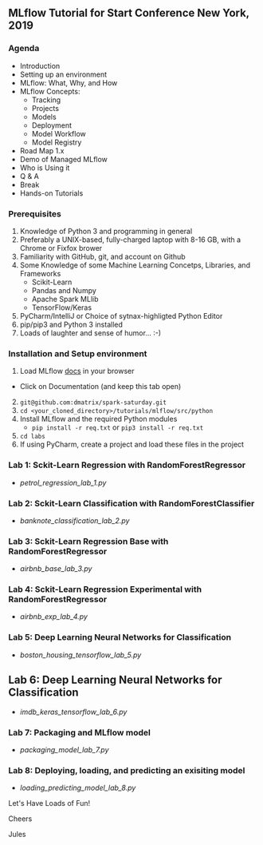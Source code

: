 
## MLflow Tutorial for Start Conference New York, 2019

### Agenda
 * Introduction
 * Setting up an environment
 * MLflow: What, Why, and How
  * MLflow Concepts: 
    * Tracking
    * Projects
    * Models
    * Deployment
    * Model Workflow
    * Model Registry
  * Road Map 1.x
  * Demo of Managed MLflow
  * Who is Using it
 * Q & A
 * Break
 * Hands-on Tutorials
 
### Prerequisites 
1. Knowledge of Python 3 and programming in general
2. Preferably a UNIX-based, fully-charged laptop with 8-16 GB, with a Chrome or Fixfox brower
3. Familiarity with GitHub, git, and account on Github
4. Some Knowledge of some Machine Learning Concetps, Libraries, and Frameworks 
     * Scikit-Learn
     * Pandas and Numpy
     * Apache Spark MLlib
     * TensorFlow/Keras
5. PyCharm/IntelliJ or Choice of sytnax-highligted Python Editor
6. pip/pip3 and Python 3 installed
7. Loads of laughter and sense of humor... :-)

### Installation and Setup environment

1. Load MLflow [docs](https://mlflow.org) in your browser
 * Click on Documentation (and keep this tab open)
2. `git@github.com:dmatrix/spark-saturday.git`
3. `cd <your_cloned_directory>/tutorials/mlflow/src/python`
4. Install MLflow and the required Python modules 
    * `pip install -r req.txt` or `pip3 install -r req.txt`
5. `cd labs`
6. If using PyCharm, create a project and load these files in the project

### Lab 1: Sckit-Learn Regression with RandomForestRegressor 
 * _petrol_regression_lab_1.py_
### Lab 2: Sckit-Learn Classification with RandomForestClassifier
 * _banknote_classification_lab_2.py_
### Lab 3: Sckit-Learn Regression Base with RandomForestRegressor 
 * _airbnb_base_lab_3.py_
### Lab 4: Sckit-Learn Regression Experimental with RandomForestRegressor 
 * _airbnb_exp_lab_4.py_
### Lab 5: Deep Learning Neural Networks for Classification
* _boston_housing_tensorflow_lab_5.py_
## Lab 6: Deep Learning Neural Networks for Classification
* _imdb_keras_tensorflow_lab_6.py_
### Lab 7: Packaging and MLflow model
* _packaging_model_lab_7.py_
### Lab 8: Deploying, loading, and predicting an exisiting model 
* _loading_predicting_model_lab_8.py_

Let's Have Loads of Fun!

Cheers

Jules
